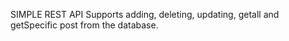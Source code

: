 SIMPLE REST API 
Supports adding, deleting, updating, getall and getSpecific post from the database.
